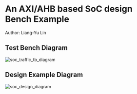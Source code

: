 An AXI/AHB based SoC design Bench Example
============
Author: Liang-Yu Lin

## Test Bench Diagram
![soc_traffic_tb_diagram](https://github.com/LinLiang-Yu/SoC-Traffic-Example/blob/main/SoC_Traffic_Bench_Example.jpg)

## Design Example Diagram
![soc_design_diagram](https://github.com/LinLiang-Yu/SoC-Traffic-Example/blob/main/SoC_Design_Example.jpg)

